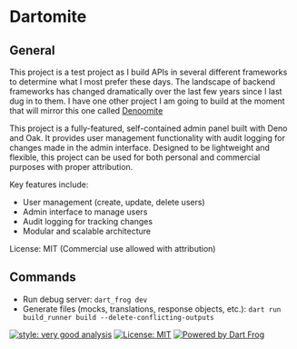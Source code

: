# Dartomite
## General
This project is a test project as I build APIs in several different frameworks to determine what I most prefer these days. The landscape of backend frameworks has changed dramatically over the last few years since I last dug in to them. I have one other project I am going to build at the moment that will mirror this one called [Denoomite](https://github.com/hammonjj/denomite)

This project is a fully-featured, self-contained admin panel built with Deno and Oak. It provides user management functionality with audit logging for changes made in the admin interface. Designed to be lightweight and flexible, this project can be used for both personal and commercial purposes with proper attribution.

Key features include:
- User management (create, update, delete users)
- Admin interface to manage users
- Audit logging for tracking changes
- Modular and scalable architecture

License: MIT (Commercial use allowed with attribution)

## Commands
- Run debug server: `dart_frog dev`
- Generate files (mocks, translations, response objects, etc.): `dart run build_runner build --delete-conflicting-outputs`

[![style: very good analysis][very_good_analysis_badge]][very_good_analysis_link]
[![License: MIT][license_badge]][license_link]
[![Powered by Dart Frog](https://img.shields.io/endpoint?url=https://tinyurl.com/dartfrog-badge)](https://dartfrog.vgv.dev)

[license_badge]: https://img.shields.io/badge/license-MIT-blue.svg
[license_link]: https://opensource.org/licenses/MIT
[very_good_analysis_badge]: https://img.shields.io/badge/style-very_good_analysis-B22C89.svg
[very_good_analysis_link]: https://pub.dev/packages/very_good_analysis


